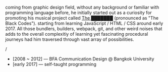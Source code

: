 coming from graphic design field, without any background or familiar with programming language before, he initially started out as a curiosity for promoting his musical project called [The ███████](/site/the-blackcodes.html) (pronounced as "The Black Codes"). starting from learning JavaScript / HTML / CSS around early 2017. All those bundlers, builders, webpack, git, and other weird noises that adds to the overall complexitiy of learning yet fascinating procedural journeys had him traversed through vast array of possibilities.

/

- [2008 ~ 2012] —  BFA Communication Design @ Bangkok University
- [early 2017] — self-taught programming